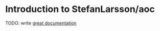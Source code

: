 # Introduction to StefanLarsson/aoc

TODO: write [great documentation](http://jacobian.org/writing/what-to-write/)
